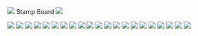 
![](https://cdn.discordapp.com/attachments/1119146784086831116/1183633447202344980/tumblr_bd15d4e20d7b2b8d3f53786eca5657d8_b2ff297b_400_1200x90.webp?ex=65890b8c&is=6576968c&hm=771f562dfa5299c295c289d0d10a7d930e519a1e2bb7e810b2022f89bcdad752&) 
Stamp Board ![](https://mikejima.crd.co/assets/images/shadow/cc34ad64.png?v=05e9d6fa)

![](https://media.discordapp.net/attachments/1008304464266006570/1188992851963555930/image.png?ex=659c8ae2&is=658a15e2&hm=ab33e1319e828851b7ee37d1bc0bb8e98681105627e63491efdadb0865c46cf3&=&format=webp&quality=lossless&width=116&height=68) ![](https://images-wixmp-ed30a86b8c4ca887773594c2.wixmp.com/f/1ba22e2b-1ca4-4fe6-b923-b00648449509/dc8a796-168f5cb3-ba34-421e-b1a4-ca7daf59aa21.png?token=eyJ0eXAiOiJKV1QiLCJhbGciOiJIUzI1NiJ9.eyJzdWIiOiJ1cm46YXBwOjdlMGQxODg5ODIyNjQzNzNhNWYwZDQxNWVhMGQyNmUwIiwiaXNzIjoidXJuOmFwcDo3ZTBkMTg4OTgyMjY0MzczYTVmMGQ0MTVlYTBkMjZlMCIsIm9iaiI6W1t7InBhdGgiOiJcL2ZcLzFiYTIyZTJiLTFjYTQtNGZlNi1iOTIzLWIwMDY0ODQ0OTUwOVwvZGM4YTc5Ni0xNjhmNWNiMy1iYTM0LTQyMWUtYjFhNC1jYTdkYWY1OWFhMjEucG5nIn1dXSwiYXVkIjpbInVybjpzZXJ2aWNlOmZpbGUuZG93bmxvYWQiXX0._0LuU6dlTdxO3F_xUljFIAS41eK6xEjRtFDDoPDT7Zs) ![](https://images-wixmp-ed30a86b8c4ca887773594c2.wixmp.com/f/1ba22e2b-1ca4-4fe6-b923-b00648449509/dc8a7bc-7e394360-fa74-4c00-b94d-a69d464fb50f.png?token=eyJ0eXAiOiJKV1QiLCJhbGciOiJIUzI1NiJ9.eyJzdWIiOiJ1cm46YXBwOjdlMGQxODg5ODIyNjQzNzNhNWYwZDQxNWVhMGQyNmUwIiwiaXNzIjoidXJuOmFwcDo3ZTBkMTg4OTgyMjY0MzczYTVmMGQ0MTVlYTBkMjZlMCIsIm9iaiI6W1t7InBhdGgiOiJcL2ZcLzFiYTIyZTJiLTFjYTQtNGZlNi1iOTIzLWIwMDY0ODQ0OTUwOVwvZGM4YTdiYy03ZTM5NDM2MC1mYTc0LTRjMDAtYjk0ZC1hNjlkNDY0ZmI1MGYucG5nIn1dXSwiYXVkIjpbInVybjpzZXJ2aWNlOmZpbGUuZG93bmxvYWQiXX0.zzKomXIGwrPrpMxPuSAWg1rbCC_hkz8zlJf7-yGV6oA) ![](https://external-media.spacehey.net/media/sPdszViJJUji9Kpj8OFKxirG9eRRJv1bcJMUAjTZNWlY=/https://media.discordapp.net/attachments/1021157422435418215/1133295252980121651/image.png?width=128&height=68) ![](https://external-media.spacehey.net/media/sZDJgjgwWW1DZKc-BpeM6POCZeEdL2TTC43Ny8zySvIY=/https://cdn.discordapp.com/attachments/1119146784086831116/1137243175489110087/image.png?ex=653355bd&is=6520e0bd&hm=7728787ecae915732c9db967ce79e0fe0a80a7122e8062c8bfbbd7d045f395e4&) ![](https://external-media.spacehey.net/media/s1ZWZFwt26ySDjihAPkEsvKXCNc9gdFohh-Gwi4Q6bQM=/https://images-ext-1.discordapp.net/external/4aMgqmhEfACBZsQtUuVmLv9iVjpExL543c9FWPWoAOA/%3Ftoken%3DeyJ0eXAiOiJKV1QiLCJhbGciOiJIUzI1NiJ9.eyJzdWIiOiJ1cm46YXBwOjdlMGQxODg5ODIyNjQzNzNhNWYwZDQxNWVhMGQyNmUwIiwiaXNzIjoidXJuOmFwcDo3ZTBkMTg4OTgyMjY0MzczYTVmMGQ0MTVlYTBkMjZlMCIsIm9iaiI6W1t7ImhlaWdodCI6Ijw9NTYiLCJwYXRoIjoiXC9mXC8zODc2YzJmNC04NzAzLTQ0MzQtYmRhYS01YzdkMWY1ZmViMTdcL2RjaXYzOWEtOGVjZWNjYTktZGIzOC00NjEwLTgzZGEtNzJlMmQ2ZmU5NDcwLnBuZyIsIndpZHRoIjoiPD05OSJ9XV0sImF1ZCI6WyJ1cm46c2VydmljZTppbWFnZS5vcGVyYXRpb25zIl19.4q-yovYmZw6HB2hN1iiZd1K0DlhsOHafhDicBzK9EWA/https/images-wixmp-ed30a86b8c4ca887773594c2.wixmp.com/f/3876c2f4-8703-4434-bdaa-5c7d1f5feb17/dciv39a-8ececca9-db38-4610-83da-72e2d6fe9470.png/v1/fill/w_99%2Ch_56/cry_of_fear_stamp__f2u__by_tuzzarts_dciv39a-fullview.png?width=118&height=67) ![](https://external-media.spacehey.net/media/scBonGyWTbvkduxRHuI3dZvLuvXBh9oQZHZSaThi1EKU=/https://cdn.discordapp.com/attachments/1119146784086831116/1137247923390906459/paul__petscop_stamp__f2u_by_cytord_dc43ra3-fullview.png?ex=65335a29&is=6520e529&hm=4f88fdc09075535f9eba48f2ed2febde09fa24a42d96d35aa0038ec83d932a4d&) ![](https://external-media.spacehey.net/media/szRL7F0NuMUOONN5lqw9El1pxlpOZzB7zCBzPqYk0u6Q=/https://media.discordapp.net/attachments/1119146784086831116/1137296878480924732/image.png?ex=653cc241&is=652a4d41&hm=90b0eb5e1276299e9e34351639904133955e11b1df2731288a8ec5322c84f6ff&=&width=128&height=68) ![](https://external-media.spacehey.net/media/sY473rFNs9I0ON4orUAqwaNc-mE9JOHpLf9IoDq6YD_E=/https://media.discordapp.net/attachments/1119146784086831116/1137276886792278046/image.png?ex=653cafa3&is=652a3aa3&hm=4533e5300a5d0f6054e8e8f378599412cb311a9784de4f77ffe252a5809b7db4&=&width=128&height=68) ![](https://external-media.spacehey.net/media/sr4zt-8xgFQ9p45rUenffGOR9Yw-QFxv0_69zL2KVwfA=/https://media.discordapp.net/attachments/1119146784086831116/1137245139274846218/image.png?width=128&height=68) ![](https://external-media.spacehey.net/media/sXYgkRe4PL6NygVNfN1hmKRo3SKJfSNpFalHAP1frkk8=/https://media.discordapp.net/attachments/1119146784086831116/1137287256919527466/image.png?width=128&height=68) ![](https://external-media.spacehey.net/media/sQnLuA-l-SAeO3M_2sQyeSokVbZrfty1jwP4ZuQkpcXY=/https://images-ext-1.discordapp.net/external/r_nGGpSqoop2yatkiKHVh2l4jJqd1BWfrnuowi7yCSE/%3Fwidth%3D118%26height%3D67/https/external-media.spacehey.net/media/sNj4af3xQS31uVjC_cUqSLxgKZ7N4UUKqCN-LiKoJ75g%3D/https%3A/images-ext-2.discordapp.net/external/4ovEobfsoqORMxdMiVT3md3IbTadzaJUU-i6zQ2Dgsg/%253Ftoken%253DeyJ0eXAiOiJKV1QiLCJhbGciOiJIUzI1NiJ9.eyJzdWIiOiJ1cm46YXBwOjdlMGQxODg5ODIyNjQzNzNhNWYwZDQxNWVhMGQyNmUwIiwiaXNzIjoidXJuOmFwcDo3ZTBkMTg4OTgyMjY0MzczYTVmMGQ0MTVlYTBkMjZlMCIsIm9iaiI6W1t7InBhdGgiOiJcL2ZcLzA0NWY5MTZjLTQ3YjItNDRmMi1hYzhkLWU0YzhiNDM2YzVlZVwvZGN3Yjh1My01ZjljMmEzNy02N2MxLTRiODAtOTkwNy02Mjc3M2Q0ZjJiN2QuZ2lmIn1dXSwiYXVkIjpbInVybjpzZXJ2aWNlOmZpbGUuZG93bmxvYWQiXX0.1Azrkbl_rBnkM-gnqbWsKUmHIjOhj985ieLNDRClpUE/https/images-wixmp-ed30a86b8c4ca887773594c2.wixmp.com/f/045f916c-47b2-44f2-ac8d-e4c8b436c5ee/dcwb8u3-5f9c2a37-67c1-4b80-9907-62773d4f2b7d.gif?width=118&height=67) ![](https://external-media.spacehey.net/media/sLjefe9nf-Fq6yiU-Hn6PXp6UX29VMz_0TWJWFHCjMDw=/https://media.discordapp.net/attachments/1119146784086831116/1133312913046781982/image.png?ex=65377e66&is=65250966&hm=065cb74284d309beb13c06dec0037b4a9e1d236776b03d893d3e24b10253cc69&=&width=128&height=68) ![](https://external-media.spacehey.net/media/sL8_MdZw_WDLiL77DfWP1QJ8JRQuC2JcNoR3S72Fck3k=/https://media.discordapp.net/attachments/1119146784086831116/1133309141927080069/image.png?ex=65377ae3&is=652505e3&hm=02165b08a7699b64d774a5cb9bc0b940613a1bcfe51fb8bd17a659cb921e874c&=&width=128&height=68) ![](https://external-media.spacehey.net/media/sy_LXAsMhvdehu6Mp2eIouJ3H8a3c7hLQpdQn3WuStdU=/https://cdn.discordapp.com/attachments/1119146784086831116/1133307307573395487/image.png?ex=6537792d&is=6525042d&hm=519da7b737a914e03c165081a94a661a63f6808f3f7a4df2a75e954b484bb57b&) ![](https://external-media.spacehey.net/media/sHHhfCXZVhJa2bkhe9MayTMEByk5STvgfyQv51o9GtOY=/https://media.discordapp.net/attachments/1119146784086831116/1133308180991070281/image.png?ex=653779fe&is=652504fe&hm=28c7f3a34a2c4e2df4228423614aa2e59b5553000cdf27432318c1211aa23462&=&width=128&height=69) ![](https://external-media.spacehey.net/media/sucoI9dcqM-PgJjiYxXBKOM2Czei16dw1XXiCSC6Vs1s=/https://images-ext-2.discordapp.net/external/WRXhN4K4VY2hJIGB6qMEgXUD2tYqgz06Y9b0bHUVtOo/%3Ftoken%3DeyJ0eXAiOiJKV1QiLCJhbGciOiJIUzI1NiJ9.eyJzdWIiOiJ1cm46YXBwOjdlMGQxODg5ODIyNjQzNzNhNWYwZDQxNWVhMGQyNmUwIiwiaXNzIjoidXJuOmFwcDo3ZTBkMTg4OTgyMjY0MzczYTVmMGQ0MTVlYTBkMjZlMCIsIm9iaiI6W1t7InBhdGgiOiJcL2ZcLzkyY2ExYThkLWMyYWYtNDM1Ni04NDZhLTdhODY3ZmNjZDYxNlwvZDU3MXN6Zi00NWNiYzM3Yi1kYWMwLTQ3ZjktOWYxMi04NDYwMTMzNmE5ZGUuZ2lmIn1dXSwiYXVkIjpbInVybjpzZXJ2aWNlOmZpbGUuZG93bmxvYWQiXX0.w8rdau_ikOHPiP5MM1QrHywFmKfbaj4phkZVnuj77AI/https/images-wixmp-ed30a86b8c4ca887773594c2.wixmp.com/f/92ca1a8d-c2af-4356-846a-7a867fccd616/d571szf-45cbc37b-dac0-47f9-9f12-84601336a9de.gif?width=118&height=67) ![](https://images-wixmp-ed30a86b8c4ca887773594c2.wixmp.com/f/8fb9deb7-ab39-4f68-87e2-c82dbfb023da/d13yh7z-9980c897-aa7b-4b3c-919e-278f3f1be9d5.png/v1/fill/w_99,h_56/pro_yaoi_stamp_by_foxxie_chan_d13yh7z-fullview.png?token=eyJ0eXAiOiJKV1QiLCJhbGciOiJIUzI1NiJ9.eyJzdWIiOiJ1cm46YXBwOjdlMGQxODg5ODIyNjQzNzNhNWYwZDQxNWVhMGQyNmUwIiwiaXNzIjoidXJuOmFwcDo3ZTBkMTg4OTgyMjY0MzczYTVmMGQ0MTVlYTBkMjZlMCIsIm9iaiI6W1t7ImhlaWdodCI6Ijw9NTYiLCJwYXRoIjoiXC9mXC84ZmI5ZGViNy1hYjM5LTRmNjgtODdlMi1jODJkYmZiMDIzZGFcL2QxM3loN3otOTk4MGM4OTctYWE3Yi00YjNjLTkxOWUtMjc4ZjNmMWJlOWQ1LnBuZyIsIndpZHRoIjoiPD05OSJ9XV0sImF1ZCI6WyJ1cm46c2VydmljZTppbWFnZS5vcGVyYXRpb25zIl19.-2F3Ggr8A4QgNBblc15xY1ChOnUTGoWfrOqKCc--ot0) ![](https://files.catbox.moe/kokeev.png)  ![](https://files.catbox.moe/qc9o7u.png) ![](https://files.catbox.moe/hh491g.png) ![]() ![]() ![]()  ![]() ![]() ![]() ![]() ![]() ![]() ![]() ![]() ![]() ![]() ![]() ![]() ![]() ![]() ![]() ![]() ![]() ![]() ![]() ![]() ![]() ![]() ![]() ![]() ![]() ![]() ![]() ![]() ![]() ![]() ![]() ![]() 


